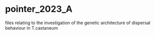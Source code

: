 # pointer_2023_A
files relating to the investigation of the genetic architecture of dispersal behaviour in T.castaneum
